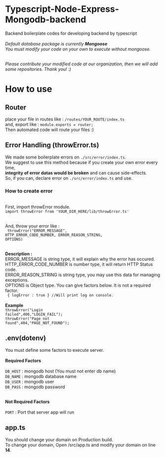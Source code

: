 # Typescript-Node-Express-Mongodb-backend

Backend boilerplate codes for developing backend by typescript<br/><br/>
<i>Default database package is currently <b>Mongoose</b><br/>
You must modify your code on your own to execute without mongoose.<br/><br/>

Please contribute your modified code at our organization, then we will add some repositories. Thank you! :)
</i>

# How to use

## Router

place your file in routes like :
<code>/routes/YOUR_ROUTE/index.ts</code><br/>
and, export like : <code>module.exports = router;</code><br/>
Then automated code will route your files :)

## Error Handling (throwError.ts)

We made some boilerplate errors on <code>./src/error/index.ts</code>. <br/>
We suggest to use this method because if you create your own error every time,<br/> **integrity of error datas would be broken** and can cause side-effects.<br/>
So, if you can, declare error on <code>./src/error/index.ts</code> and use.

### How to create error

<br/>
First, import throwError module.<br/>
<code>import throwError from 'YOUR_DIR_HERE/lib/throwError.ts'</code><br/><br/>

And, throw your error like : <br/>
<code> throwError("ERROR_MESSAGE", HTTP_ERROR_CODE_NUMBER, ERROR_REASON_STRING, OPTIONS)</code><br/><br/>

<b>Description : </b><br/>
ERROR_MESSAGE is string type, it will explain why the error has occured.<br/>
HTTP_ERROR_CODE_NUMBER is number type, it will return HTTP Status code.<br/>
ERROR_REASON_STRING is string type, you may use this data for managing exceptions.<br/>
OPTIONS is Object type. You can give factors below. It is not a required factor.<br/>
<code>
{
logError : true
} //Will print log on console.
</code>
<br/>
<b>Example</b><br/>
<code>throwError("Login failed",400,"LOGIN_FAIL");</code><br/>
<code>throwError("Page not found",404,"PAGE_NOT_FOUND");</code>

## .env(dotenv)

You must define some factors to execute server.<br/><br/>
<b>Required Factors</b><br/><br/>
<code>DB_HOST</code> : mongodb host (You must not enter db name)<br/>
<code>DB_NAME</code> : mongodb database name<br/>
<code>DB_USER</code> : mongodb user<br/>
<code>DB_PASS</code> : mongodb password<br/><br/>

<b>Not Required Factors</b><br/><br/>
<code>PORT</code> : Port that server app will run

## app.ts

You should change your domain on Production build.<br/>
To change your domain, Open /src/app.ts and modify your domain on line <b>14</b>.
